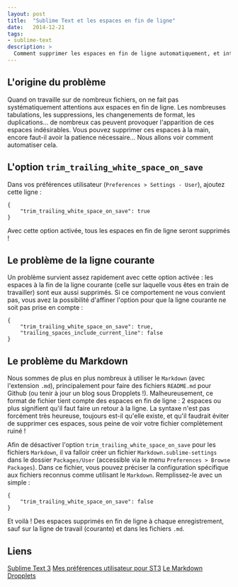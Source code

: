 ```yaml
---
layout: post
title:  "Sublime Text et les espaces en fin de ligne"
date:   2014-12-21
tags:
- sublime-text
description: >
  Comment supprimer les espaces en fin de ligne automatiquement, et intelligemment ?
---
```


## L'origine du problème

Quand on travaille sur de nombreux fichiers, on ne fait pas systématiquement attentions aux espaces en fin de ligne. Les nombreuses tabulations, les suppressions, les changenements de format, les duplications... de nombreux cas peuvent provoquer l'apparition de ces espaces indésirables.
Vous pouvez supprimer ces espaces à la main, encore faut-il avoir la patience nécessaire... Nous allons voir comment automatiser cela.

## L'option `trim_trailing_white_space_on_save`

Dans vos préférences utilisateur (`Preferences > Settings - User`), ajoutez cette ligne :

	{
		"trim_trailing_white_space_on_save": true
	}

Avec cette option activée, tous les espaces en fin de ligne seront supprimés !

## Le problème de la ligne courante

Un problème survient assez rapidement avec cette option activée : les espaces à la fin de la ligne courante (celle sur laquelle vous êtes en train de travailler) sont eux aussi supprimés.
Si ce comportement ne vous convient pas, vous avez la possibilité d'affiner l'option pour que la ligne courante ne soit pas prise en compte :

	{
		"trim_trailing_white_space_on_save": true,
		"trailing_spaces_include_current_line": false
	}

## Le problème du Markdown

Nous sommes de plus en plus nombreux à utiliser le `Markdown` (avec l'extension `.md`), principalement pour faire des fichiers `README.md` pour Github (ou tenir à jour un blog sous Dropplets !).
Malheureusement, ce format de fichier tient compte des espaces en fin de ligne : 2 espaces ou plus signifient qu'il faut faire un retour à la ligne.
La syntaxe n'est pas forcément très heureuse, toujours est-il qu'elle existe, et qu'il faudrait éviter de supprimer ces espaces, sous peine de voir votre fichier complètement ruiné !

Afin de désactiver l'option `trim_trailing_white_space_on_save` pour les fichiers `Markdown`, il va falloir créer un fichier `Markdown.sublime-settings` dans le dossier `Packages/User` (accessible via le menu `Preferences > Browse Packages`). Dans ce fichier, vous pouvez préciser la configuration spécifique aux fichiers reconnus comme utilisant le `Markdown`. Remplissez-le avec un simple :

	{
		"trim_trailing_white_space_on_save": false
	}

Et voilà !
Des espaces supprimés en fin de ligne à chaque enregistrement, sauf sur la ligne de travail (courante) et dans les fichiers `.md`.

## Liens
[Sublime Text 3](http://www.sublimetext.com/3)
[Mes préférences utilisateur pour ST3](https://gist.github.com/zessx/8235212)
[Le Markdown](http://fr.wikipedia.org/wiki/Markdown)
[Dropplets](http://dropplets.com/)